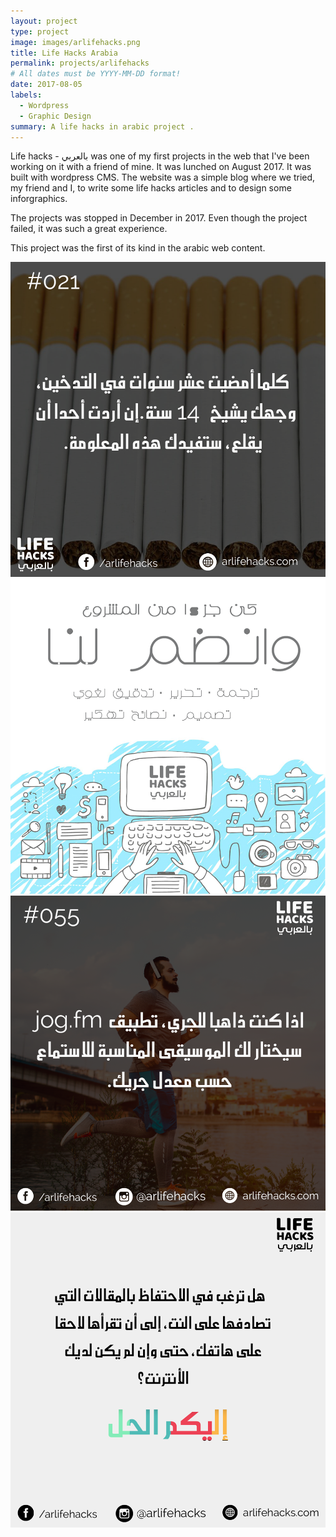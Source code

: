 ```yaml
---
layout: project
type: project
image: images/arlifehacks.png
title: Life Hacks Arabia
permalink: projects/arlifehacks
# All dates must be YYYY-MM-DD format!
date: 2017-08-05
labels:
  - Wordpress
  - Graphic Design
summary: A life hacks in arabic project .
---
```



Life hacks - بالعربي was one of my first projects in the web that I've been working on it with a friend of mine. It was lunched on August 2017. It was built with wordpress CMS. The website was a simple blog where we tried, my friend and I, to write some life hacks articles and to design some inforgraphics.

The projects was stopped in December in 2017. Even though the project failed, it was such a great experience.

This project was the first of its kind in the arabic web content.



<img class="ui image" src="../images/image1.png">

<img class="ui image" src="../images/image2.png">

<img class="ui image" src="../images/image3.png">

<img class="ui image" src="../images/image4.png">


